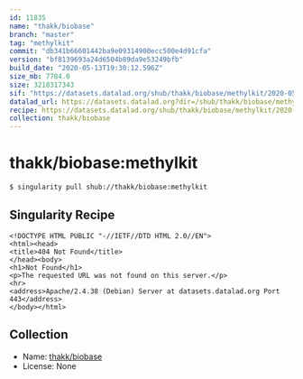 ```yaml
---
id: 11835
name: "thakk/biobase"
branch: "master"
tag: "methylkit"
commit: "db341b66601442ba9e09314900ecc500e4d91cfa"
version: "bf8139693a24d6504b89da9e53249bfb"
build_date: "2020-05-13T19:30:12.596Z"
size_mb: 7784.0
size: 3218317343
sif: "https://datasets.datalad.org/shub/thakk/biobase/methylkit/2020-05-13-db341b66-bf813969/bf8139693a24d6504b89da9e53249bfb.sif"
datalad_url: https://datasets.datalad.org?dir=/shub/thakk/biobase/methylkit/2020-05-13-db341b66-bf813969/
recipe: https://datasets.datalad.org/shub/thakk/biobase/methylkit/2020-05-13-db341b66-bf813969/Singularity
collection: thakk/biobase
---
```


# thakk/biobase:methylkit

```bash
$ singularity pull shub://thakk/biobase:methylkit
```

## Singularity Recipe

```singularity
<!DOCTYPE HTML PUBLIC "-//IETF//DTD HTML 2.0//EN">
<html><head>
<title>404 Not Found</title>
</head><body>
<h1>Not Found</h1>
<p>The requested URL was not found on this server.</p>
<hr>
<address>Apache/2.4.38 (Debian) Server at datasets.datalad.org Port 443</address>
</body></html>
```

## Collection

 - Name: [thakk/biobase](https://github.com/thakk/biobase)
 - License: None


